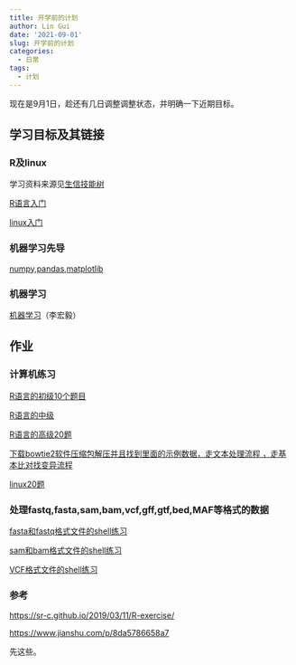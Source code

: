 ```yaml
---
title: 开学前的计划
author: Lin Gui
date: '2021-09-01'
slug: 开学前的计划
categories:
  - 日常
tags:
  - 计划
---
```

现在是9月1日，趁还有几日调整调整状态，并明确一下近期目标。

## 学习目标及其链接
### R及linux

学习资料来源见[生信技能树](https://mp.weixin.qq.com/s/Y-8YKye2jOw2tSLJnCvBlA)

[R语言入门](https://www.bilibili.com/video/BV1cs411j75B)

[linux入门](https://www.bilibili.com/video/BV1ds411g7eg)

### 机器学习先导
[numpy,pandas,matplotlib](https://www.bilibili.com/video/BV1hx411d7jb/?spm_id_from=333.788.recommend_more_video.3)
### 机器学习
[机器学习](https://www.bilibili.com/video/BV1Wv411h7kN?from=search&seid=2447943507609433127)（李宏毅）

## 作业
### 计算机练习

[R语言的初级10个题目](http://www.bio-info-trainee.com/3793.html)

[R语言的中级](http://www.bio-info-trainee.com/3750.html)

[R语言的高级20题](http://www.bio-info-trainee.com/3415.html)

[下载bowtie2软件压缩包解压并且找到里面的示例数据，走文本处理流程 ，走基本比对找变异流程](https://mp.weixin.qq.com/s/5rduc9Rxjtz_Bj_s--Z6Og)

[linux20题](http://www.bio-info-trainee.com/2900.html)

### 处理fastq,fasta,sam,bam,vcf,gff,gtf,bed,MAF等格式的数据

[fasta和fastq格式文件的shell练习](http://www.bio-info-trainee.com/3575.html)

[sam和bam格式文件的shell练习](http://www.bio-info-trainee.com/3578.html)

[VCF格式文件的shell练习](http://www.bio-info-trainee.com/3577.html)

### 参考

https://sr-c.github.io/2019/03/11/R-exercise/

https://www.jianshu.com/p/8da5786658a7

先这些。